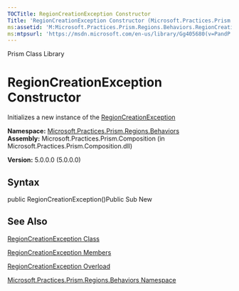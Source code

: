 ```yaml
---
TOCTitle: RegionCreationException Constructor
Title: 'RegionCreationException Constructor (Microsoft.Practices.Prism.Regions.Behaviors)'
ms:assetid: 'M:Microsoft.Practices.Prism.Regions.Behaviors.RegionCreationException.\#ctor'
ms:mtpsurl: 'https://msdn.microsoft.com/en-us/library/Gg405680(v=PandP.50)'
---
```


Prism Class Library

RegionCreationException Constructor
===================================

Initializes a new instance of the [RegionCreationException](https://msdn.microsoft.com/library/microsoft.practices.prism.regions.behaviors.regioncreationexception)

**Namespace:** [Microsoft.Practices.Prism.Regions.Behaviors](https://msdn.microsoft.com/library/microsoft.practices.prism.regions.behaviors)
**Assembly:** Microsoft.Practices.Prism.Composition (in Microsoft.Practices.Prism.Composition.dll)

**Version:** 5.0.0.0 (5.0.0.0)

## Syntax


public RegionCreationException()Public Sub New

See Also
--------


[RegionCreationException Class](https://msdn.microsoft.com/library/microsoft.practices.prism.regions.behaviors.regioncreationexception)

[RegionCreationException Members](https://msdn.microsoft.com/allmembers.t:microsoft.practices.prism.regions.behaviors.regioncreationexception)

[RegionCreationException Overload](https://msdn.microsoft.com/overload:microsoft.practices.prism.regions.behaviors.regioncreationexception.)

[Microsoft.Practices.Prism.Regions.Behaviors Namespace](https://msdn.microsoft.com/library/microsoft.practices.prism.regions.behaviors)
